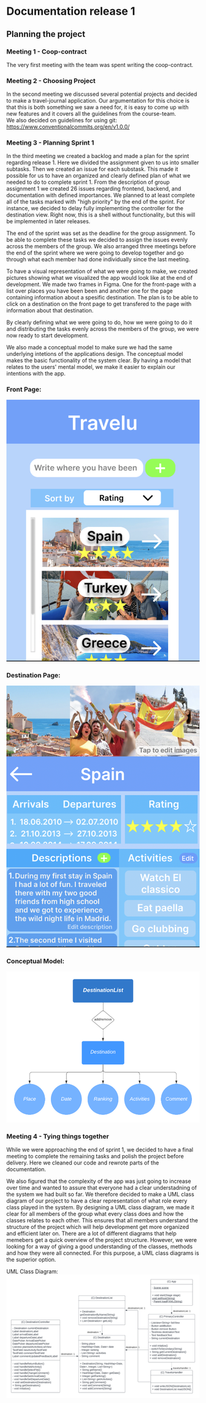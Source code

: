 # Documentation release 1

## Planning the project

### Meeting 1 - Coop-contract
The very first meeting with the team was spent writing the coop-contract.  

### Meeting 2 - Choosing Project
In the second meeting we discussed several potential projects and decided to make a travel-journal application. Our argumentation for this choice is that this is both something we saw a need for, it is easy to come up with new features and it covers all the guidelines from the course-team.  
We also decided on guidelines for using git:
https://www.conventionalcommits.org/en/v1.0.0/


### Meeting 3 - Planning Sprint 1
In the third meeting we created a backlog and made a plan for the sprint regarding release 1. Here we divided the assignment given to us into smaller subtasks. Then we created an issue for each substask. This made it possible for us to have an organized and clearly defined plan of what we needed to do to complete sprint 1. From the description of group assignment 1 we created 26 issues regarding frontend, backend, and documentation with defined importances. We planned to at least complete all of the tasks marked with "high priority" by the end of the sprint. For instance, we decided to delay fully implementing the controller for the destination view. Right now, this is a shell without functionality, but this will be implemented in later releases.

The end of the sprint was set as the deadline for the group assignment. To be able to complete these tasks we decided to assign the issues evenly across the members of the group. We also arranged three meetings before the end of the sprint where we were going to develop together and go through what each member had done individually since the last meeting.

To have a visual representation of what we were going to make, we created pictures showing what we visualized the app would look like at the end of development. We made two frames in Figma. One for the front-page with a list over places you have been been and another one for the page containing information about a spesific destination. The plan is to be able to click on a destination on the front page to get transfered to the page with information about that destination.

By clearly defining what we were going to do, how we were going to do it and distributing the tasks evenly across the members of the group, we were now ready to start development.

We also made a conceptual model to make sure we had the same underlying intetions of the applications design. The conceptual model makes the basic functionality of the system clear. By having a model that relates to the users' mental model, we make it easier to explain our intentions with the app.

### Front Page:
![image info](/pictures/TraveluFrontPage.png)

### Destination Page:
![image info](/pictures/TraveluDestinationPage.png)

### Conceptual Model:
![image info](/pictures/ConceptualModel.png)


### Meeting 4 - Tying things together
While we were approaching the end of sprint 1, we decided to have a final meeting to complete the remaining tasks and polish the project before delivery. Here we cleaned our code and rewrote parts of the documentation.

We also figured that the complexity of the app was just going to increase over time and wanted to assure that everyone had a clear understadning of the system we had built so far. We therefore decided to make a UML class diagram of our project to have a clear representation of what role every class played in the system. By designing a UML class diagram, we made it clear for all members of the group what every class does and how the classes relates to each other. This ensures that all members understand the structure of the project which will help development get more organized and efficient later on. There are a lot of different diagrams that help memebers get a quick overview of the project structure. However, we were looking for a way of giving a good understanding of the classes, methods and how they were all connected. For this purpose, a UML class diagrams is the superior option.

UML Class Diagram:
![image info](/pictures/ClassDiagram.png)